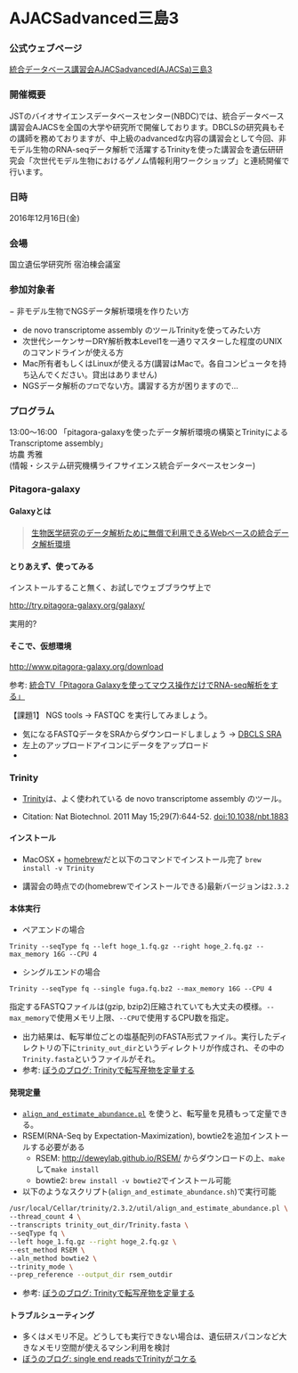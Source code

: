 # AJACSadvanced三島3

### 公式ウェブページ
[統合データベース講習会AJACSadvanced(AJACSa)三島3](http://bit.ly/161215NIG/)

### 開催概要
JSTのバイオサイエンスデータベースセンター(NBDC)では、統合データベース講習会AJACSを全国の大学や研究所で開催しております。DBCLSの研究員もその講師を務めておりますが、中上級のadvancedな内容の講習会として今回、非モデル生物のRNA-seqデータ解析で活躍するTrinityを使った講習会を遺伝研研究会「次世代モデル生物におけるゲノム情報利用ワークショップ」と連続開催で行います。


### 日時
2016年12月16日(金)

### 会場
国立遺伝学研究所 宿泊棟会議室 

### 参加対象者

− 非モデル生物でNGSデータ解析環境を作りたい方
- de novo transcriptome assembly のツールTrinityを使ってみたい方
- 次世代シーケンサーDRY解析教本Level1を一通りマスターした程度のUNIXのコマンドラインが使える方
- Mac所有者もしくはLinuxが使える方(講習はMacで。各自コンピュータを持ち込んでください。貸出はありません)
- NGSデータ解析の``プロ``でない方。講習する方が困りますので…


### プログラム
 
13:00～16:00 「pitagora-galaxyを使ったデータ解析環境の構築とTrinityによる Transcriptome assembly」  
坊農 秀雅  
(情報・システム研究機構ライフサイエンス統合データベースセンター)

### Pitagora-galaxy

#### Galaxyとは
> [生物医学研究のデータ解析ために無償で利用できるWebベースの統合データ解析環境](http://www.pitagora-galaxy.org/about)

#### とりあえず、使ってみる
インストールすること無く、お試しでウェブブラウザ上で

http://try.pitagora-galaxy.org/galaxy/

実用的?

#### そこで、仮想環境
http://www.pitagora-galaxy.org/download

参考: [統合TV「Pitagora Galaxyを使ってマウス操作だけでRNA-seq解析をする」](http://doi.org/10.7875/togotv.2016.054)

【課題1】 NGS tools -> FASTQC を実行してみましょう。
- 気になるFASTQデータをSRAからダウンロードしましょう -> [DBCLS SRA](http://sra.dbcls.jp/)
- 左上のアップロードアイコンにデータをアップロード
- 
### Trinity

- [Trinity](https://trinityrnaseq.github.io/)は、よく使われている de novo transcriptome assembly のツール。

- Citation: Nat Biotechnol. 2011 May 15;29(7):644-52. [doi:10.1038/nbt.1883](http://doi.org/10.1038/nbt.1883)

#### インストール

- MacOSX + [homebrew](http://brew.sh/index_ja.html)だと以下のコマンドでインストール完了
```brew install -v Trinity```

- 講習会の時点での(homebrewでインストールできる)最新バージョンは```2.3.2```

#### 本体実行

- ペアエンドの場合

```Trinity --seqType fq --left hoge_1.fq.gz --right hoge_2.fq.gz --max_memory 16G --CPU 4```

- シングルエンドの場合

```Trinity --seqType fq --single fuga.fq.bz2 --max_memory 16G --CPU 4```

指定するFASTQファイルは(gzip, bzip2)圧縮されていても大丈夫の模様。```--max_memory```で使用メモリ上限、```--CPU```で使用するCPU数を指定。

- 出力結果は、転写単位ごとの塩基配列のFASTA形式ファイル。実行したディレクトリの下に```trinity_out_dir```というディレクトリが作成され、その中の```Trinity.fasta```というファイルがそれ。
- 参考: [ぼうのブログ: Trinityで転写産物を定量する](http://bonohu.jp/blog/2016/05/09/trinity-on-macosx/)

#### 発現定量

- [```align_and_estimate_abundance.pl```](https://github.com/trinityrnaseq/trinityrnaseq/wiki/Trinity-Transcript-Quantification) を使うと、転写量を見積もって定量できる。
- RSEM(RNA-Seq by Expectation-Maximization), bowtie2を追加インストールする必要がある
	- RSEM: http://deweylab.github.io/RSEM/ からダウンロードの上、```make```して```make install```
	- bowtie2:  ```brew install -v bowtie2```でインストール可能
- 以下のようなスクリプト(```align_and_estimate_abundance.sh```)で実行可能

```align_and_estimate_abundance.sh
/usr/local/Cellar/trinity/2.3.2/util/align_and_estimate_abundance.pl \
--thread_count 4 \
--transcripts trinity_out_dir/Trinity.fasta \
--seqType fq \
--left hoge_1.fq.gz --right hoge_2.fq.gz \
--est_method RSEM \
--aln_method bowtie2 \
--trinity_mode \
--prep_reference --output_dir rsem_outdir
```

- 参考: [ぼうのブログ: Trinityで転写産物を定量する](http://bonohu.jp/blog/2016/05/27/trinity-transcript-quantification/)

#### トラブルシューティング
- 多くはメモリ不足。どうしても実行できない場合は、遺伝研スパコンなど大きなメモリ空間が使えるマシン利用を検討
-  [ぼうのブログ: single end readsでTrinityがコケる](http://bonohu.jp/blog/2016/08/29/problem-assembling-single-end-reads/)
